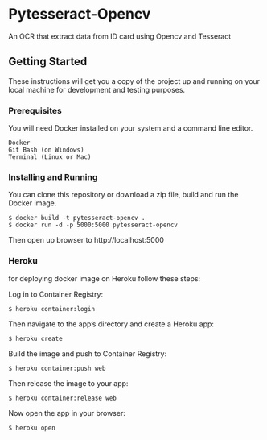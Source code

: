 # Pytesseract-Opencv

An OCR that extract data from ID card using Opencv and Tesseract 

## Getting Started
These instructions will get you a copy of the project up and running on your local machine for development and testing purposes.

### Prerequisites

You will need Docker installed on your system and a command line editor.

```
Docker
Git Bash (on Windows)
Terminal (Linux or Mac)
```

### Installing and Running

You can clone this repository or download a zip file, build and run the Docker image.

```
$ docker build -t pytesseract-opencv .
$ docker run -d -p 5000:5000 pytesseract-opencv
```
Then open up browser to http://localhost:5000

### Heroku
for deploying docker image on Heroku follow these steps:

Log in to Container Registry:
```
$ heroku container:login
```
Then navigate to the app’s directory and create a Heroku app:
```
$ heroku create
```
Build the image and push to Container Registry:
```
$ heroku container:push web
```
Then release the image to your app:
```
$ heroku container:release web
```
Now open the app in your browser:
```
$ heroku open
```
